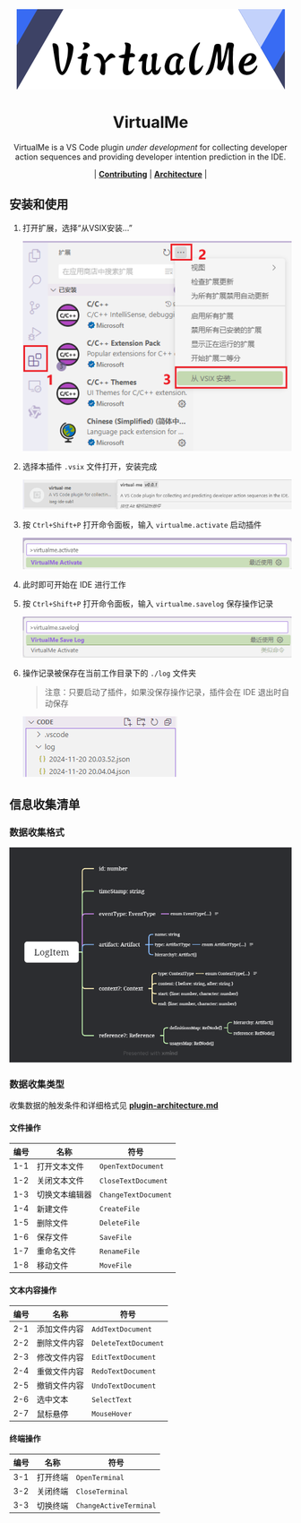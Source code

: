 <div align="center" >
<img src="./res/img/banner1.png"/>
</div>

<h1 align="center">VirtualMe</h1>

<div align="center" >
<p>VirtualMe is a VS Code plugin <i>under development</i> for collecting developer action sequences and providing developer intention prediction in the IDE.</p></div>
<div align="center" >
<p>
| <a href="https://github.com/iseg-ide-sub1/virtual-me/blob/main/res/docs/contributing.md"><b>Contributing</b></a> | <a href="https://github.com/iseg-ide-sub1/virtual-me/blob/main/res/docs/plugin-architecture.md"><b>Architecture</b></a> |
</p>
</div>

## 安装和使用

1. 打开扩展，选择“从VSIX安装...”

   ![img01](./res/img/guide/01.png)
2. 选择本插件 `.vsix` 文件打开，安装完成

   ![img02](./res/img/guide/02.png)
3. 按 `Ctrl+Shift+P` 打开命令面板，输入 `virtualme.activate` 启动插件

   ![img03](./res/img/guide/03.png)
4. 此时即可开始在 IDE 进行工作
5. 按 `Ctrl+Shift+P` 打开命令面板，输入 `virtualme.savelog` 保存操作记录

   ![img04](./res/img/guide/04.png)
6. 操作记录被保存在当前工作目录下的 `./log` 文件夹

   > 注意：只要启动了插件，如果没保存操作记录，插件会在 IDE 退出时自动保存
   >

   ![img05](./res/img/guide/05.png)

## 信息收集清单

### 数据收集格式

![](./res/raw/log-item-surface.png)

### 数据收集类型

收集数据的触发条件和详细格式见 [**plugin-architecture.md**](./res/docs/plugin-architecture.md)

#### 文件操作

| 编号 | 名称           | 符号                   |
| ---- | -------------- | ---------------------- |
| 1-1  | 打开文本文件   | `OpenTextDocument`   |
| 1-2  | 关闭文本文件   | `CloseTextDocument`  |
| 1-3  | 切换文本编辑器 | `ChangeTextDocument` |
| 1-4  | 新建文件       | `CreateFile`         |
| 1-5  | 删除文件       | `DeleteFile`         |
| 1-6  | 保存文件       | `SaveFile`           |
| 1-7  | 重命名文件     | `RenameFile`         |
| 1-8  | 移动文件       | `MoveFile`           |

#### 文本内容操作

| 编号 | 名称         | 符号                 |
| ---- | ------------ | -------------------- |
| 2-1  | 添加文件内容 | `AddTextDocument`    |
| 2-2  | 删除文件内容 | `DeleteTextDocument` |
| 2-3  | 修改文件内容 | `EditTextDocument`   |
| 2-4  | 重做文件内容 | `RedoTextDocument`   |
| 2-5  | 撤销文件内容 | `UndoTextDocument`   |
| 2-6  | 选中文本     | `SelectText`         |
| 2-7  | 鼠标悬停     | `MouseHover`         |

#### 终端操作

| 编号 | 名称     | 符号                     |
| ---- | -------- | ------------------------ |
| 3-1  | 打开终端 | `OpenTerminal`         |
| 3-2  | 关闭终端 | `CloseTerminal`        |
| 3-3  | 切换终端 | `ChangeActiveTerminal` |
